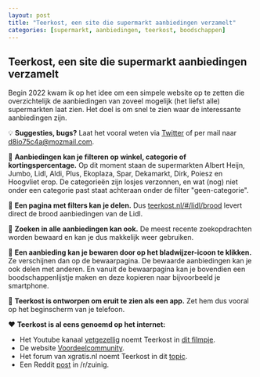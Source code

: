```yaml
---
layout: post
title: "Teerkost, een site die supermarkt aanbiedingen verzamelt"
categories: [supermarkt, aanbiedingen, teerkost, boodschappen]
---
```


## Teerkost, een site die supermarkt aanbiedingen verzamelt

Begin 2022 kwam ik op het idee om een simpele website op te zetten die overzichtelijk de aanbiedingen van zoveel mogelijk (het liefst alle) supermarkten laat zien. Het doel is om snel te zien waar de interessante aanbiedingen zijn.

💡 **Suggesties, bugs?**
Laat het vooral weten via [Twitter](https://twitter.com/davidffyud) of per mail naar
[d8io75c4a@mozmail.com](d8io75c4a@mozmail.com).

🛒 **Aanbiedingen kan je filteren op winkel, categorie of kortingspercentage.** Op dit moment staan de supermarkten Albert Heijn, Jumbo, Lidl, Aldi, Plus, Ekoplaza, Spar, Dekamarkt, Dirk, Poiesz en Hoogvliet erop. De categorieën zijn losjes verzonnen, en wat (nog) niet onder een categorie past staat achteraan onder de filter "geen-categorie". 

🔗 **Een pagina met filters kan je delen.** Dus [teerkost.nl/#/lidl/brood](https://teerkost.nl/#/lidl/brood) levert direct de brood aanbiedingen van de Lidl.

🔎 **Zoeken in alle aanbiedingen kan ook.** De meest recente zoekopdrachten worden bewaard en kan je dus makkelijk weer gebruiken.

💾 **Een aanbieding kan je bewaren door op het bladwijzer-icoon te klikken.** Ze verschijnen dan op de bewaarpagina. De bewaarde aanbiedingen kan je ook delen met anderen. En vanuit de bewaarpagina kan je bovendien een boodschappenlijstje maken en deze kopieren naar bijvoorbeeld je smartphone.

📱 **Teerkost is ontworpen om eruit te zien als een app.** Zet hem dus vooral op het beginscherm van je telefoon.

❤️ **Teerkost is al eens genoemd op het internet:**
- Het Youtube kanaal [vetgezellig](https://www.youtube.com/@vetgezellig) noemt Teerkost in [dit filmpje](https://youtu.be/BC7MeNZcbi8).
- De website [Voordeelcommunity](http://community.voordeel.com/conversations/vind-je-product-gemakkelijker-het-goedkoopst).
- Het forum van xgratis.nl noemt Teerkost in dit [topic](https://xgratis.nl/forum/viewtopic.php?f=1&t=12166&p=65223&hilit=teerkost#p65223).
- Een Reddit [post](https://www.reddit.com/r/zuinig/comments/11okzic/teerkostnl_verzamelt_supermarkt_aanbiedingen) in /r/zuinig.

